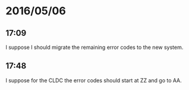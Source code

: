 # 2016/05/06

## 17:09

I suppose I should migrate the remaining error codes to the new system.

## 17:48

I suppose for the CLDC the error codes should start at ZZ and go to AA.

